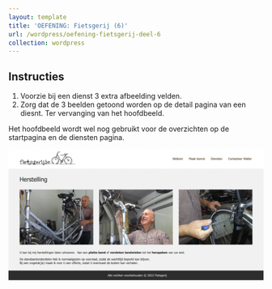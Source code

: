 ```yaml
---
layout: template
title: 'OEFENING: Fietsgerij (6)'
url: /wordpress/oefening-fietsgerij-deel-6
collection: wordpress
---
```

## Instructies

1. Voorzie bij een dienst 3 extra afbeelding velden.
2. Zorg dat de 3 beelden getoond worden op de detail pagina van een diesnt. Ter vervanging van het hoofdbeeld.

Het hoofdbeeld wordt wel nog gebruikt voor de overzichten op de startpagina en de diensten pagina.

<div class="shadow">
<img src="images/oefening_fietsgerij_deel_6.png" />
</div>
